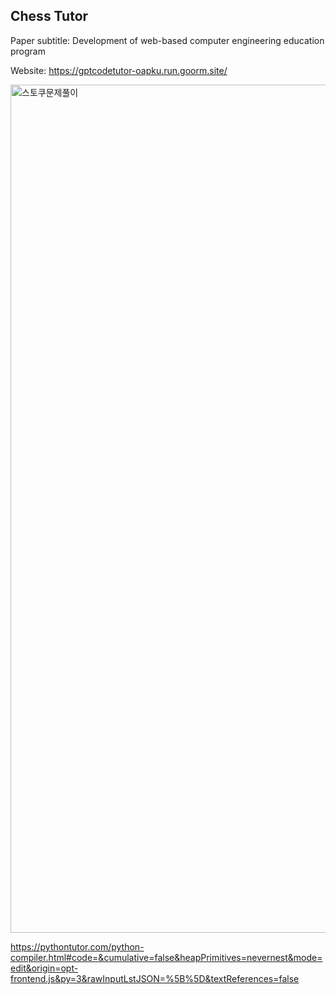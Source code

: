 ## Chess Tutor

Paper subtitle: Development of web-based computer engineering education program

Website: https://gptcodetutor-oapku.run.goorm.site/

<img width="1357" alt="스토쿠문제풀이" src="https://github.com/youngbin03/Chess-Tutor/assets/87307678/b5697a85-3452-4979-b362-fff052ea2db7">

https://pythontutor.com/python-compiler.html#code=&cumulative=false&heapPrimitives=nevernest&mode=edit&origin=opt-frontend.js&py=3&rawInputLstJSON=%5B%5D&textReferences=false
